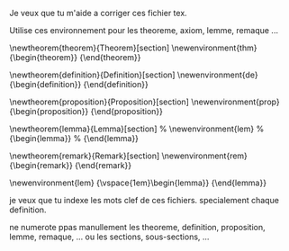 Je veux que tu m'aide a corriger ces fichier tex.

Utilise ces environnement pour les theoreme, axiom, lemme, remaque ... 

\newtheorem{theorem}{Theorem}[section]
\newenvironment{thm}
  {\begin{theorem}}
  {\end{theorem}}

\newtheorem{definition}{Definition}[section]
\newenvironment{de}
  {\begin{definition}}
  {\end{definition}}

\newtheorem{proposition}{Proposition}[section]
\newenvironment{prop}
  {\begin{proposition}}
  {\end{proposition}}

\newtheorem{lemma}{Lemma}[section]
% \newenvironment{lem}
%   {\begin{lemma}}
%   {\end{lemma}}

\newtheorem{remark}{Remark}[section]
\newenvironment{rem}
  {\begin{remark}}
  {\end{remark}}

\newenvironment{lem}
  {\vspace{1em}\begin{lemma}}
  {\end{lemma}}

je veux que tu indexe les mots clef de ces fichiers. specialement chaque definition.

ne numerote ppas manullement les theoreme, definition, proposition, lemme, remaque, ... ou les sections, sous-sections, ...



